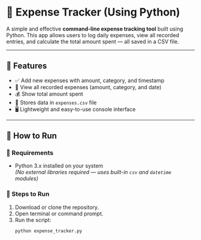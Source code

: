 # 💸 Expense Tracker (Using Python)

A simple and effective **command-line expense tracking tool** built using Python. This app allows users to log daily expenses, view all recorded entries, and calculate the total amount spent — all saved in a CSV file.

---

## 🧰 Features

- ✅ Add new expenses with amount, category, and timestamp
- 📄 View all recorded expenses (amount, category, and date)
- 💰 Show total amount spent
- 💾 Stores data in `expenses.csv` file
- 🖥️ Lightweight and easy-to-use console interface

---

## 🚀 How to Run

### 🔹 Requirements
- Python 3.x installed on your system  
  *(No external libraries required — uses built-in `csv` and `datetime` modules)*

### 🔹 Steps to Run
1. Download or clone the repository.
2. Open terminal or command prompt.
3. Run the script:
   ```bash
   python expense_tracker.py
